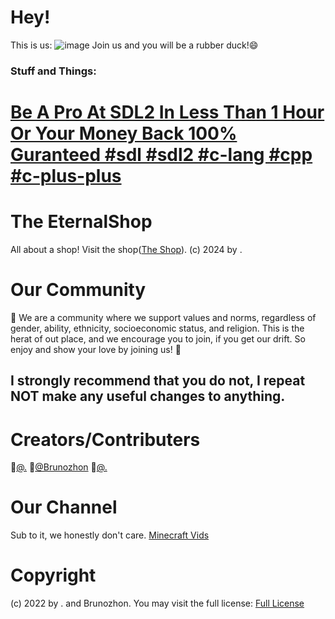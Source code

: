# Hey! 
This is us:
![image](https://github.com/user-attachments/assets/ed3b9fc9-bbd7-4693-9c07-584602bcf9e4)
Join us and you will be a rubber duck!😄
### Stuff and Things:
# [Be A Pro At SDL2 In Less Than 1 Hour Or Your Money Back 100% Guranteed #sdl #sdl2 #c-lang #cpp #c-plus-plus](https://github.com/The-EternalShop/learn-sdl2-in-1-hour-easy)

# The EternalShop

All about a shop! Visit the shop([The Shop](https://..github.io//EternalShop/)).
(c) 2024 by . 

# Our Community
🍿 We are a community where we support values and norms, regardless of gender, ability, ethnicity, socioeconomic status, and religion. This is the herat of out place, and we encourage you to join, if you get our drift. So enjoy and show your love by joining us! 🩷
## I strongly recommend that you do not, I repeat NOT make any useful changes to anything.

# Creators/Contributers
🥇[@.](https://github.com/.)
🥈[@Brunozhon](https://github.com/Brunozhon)
🥉[@.](https://github.com/.)

# Our Channel
Sub to it, we honestly don't care.
[Minecraft Vids](https://www.youtube.com/@./videos)


# Copyright
(c) 2022 by . and Brunozhon. You may visit the full license:
[Full License](https://github.com/The-EternalShop/LICENSE/blob/main/README.md)

